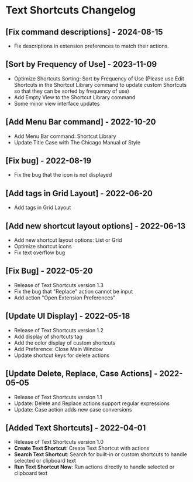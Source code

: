 # Text Shortcuts Changelog

## [Fix command descriptions] - 2024-08-15

- Fix descriptions in extension preferences to match their actions.

## [Sort by Frequency of Use] - 2023-11-09

- Optimize Shortcuts Sorting: Sort by Frequency of Use (Please use Edit Shortcuts in the Shortcut Library command to update custom Shortcuts so that they can be sorted by frequency of use)
- Add Empty View to the Shortcut Library command
- Some minor view interface updates

## [Add Menu Bar command] - 2022-10-20

- Add Menu Bar command: Shortcut Library
- Update Title Case with The Chicago Manual of Style

## [Fix bug] - 2022-08-19

- Fix the bug that the icon is not displayed

## [Add tags in Grid Layout] - 2022-06-20

- Add tags in Grid Layout

## [Add new shortcut layout options] - 2022-06-13

- Add new shortcut layout options: List or Grid
- Optimize shortcut icons
- Fix text overflow bug

## [Fix Bug] - 2022-05-20

- Release of Text Shortcuts version 1.3
- Fix the bug that "Replace" action cannot be input
- Add action "Open Extension Preferences"

## [Update UI Display] - 2022-05-18

- Release of Text Shortcuts version 1.2
- Add display of shortcuts tag
- Add the color display of custom shortcuts
- Add Preference: Close Main Window
- Update shortcut keys for delete actions

## [Update Delete, Replace, Case Actions] - 2022-05-05

- Release of Text Shortcuts version 1.1
- Update: Delete and Replace actions support regular expressions
- Update: Case action adds new case conversions

## [Added Text Shortcuts] - 2022-04-01

- Release of Text Shortcuts version 1.0
- **Create Text Shortcut**: Create Text Shortcut with actions
- **Search Text Shortcut**: Search for built-in or custom shortcuts to handle selected or clipboard text
- **Run Text Shortcut Now**: Run actions directly to handle selected or clipboard text
